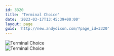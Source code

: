 ```yaml
---
id: 3320
title: 'Terminal Choice'
date: '2023-03-17T13:45:39+00:00'
layout: page
guid: 'http://new.andydixon.com/?page_id=3320'
---
```


![Terminal Choice](https://i0.wp.com/assets.g8x2.ldn.idrivee2-23.com/posters/Terminal%20Choice%2001.jpg?w=1200&ssl=1 "Terminal Choice")  
![Terminal Choice](https://i0.wp.com/assets.g8x2.ldn.idrivee2-23.com/posters/Terminal%20Choice%2002.jpg?w=1200&ssl=1 "Terminal Choice")